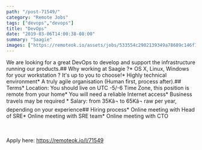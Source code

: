 ```yaml
---
path: "/post-71549/"
category: "Remote Jobs"
tags: ["devops","devops"]
title: "DevOps"
date: "2019-03-06T14:00:38-08:00"
summary: "Saagie"
images: ["https://remoteok.io/assets/jobs/533554c2902139349a78689c146f77251551888038.png"]
---
```


We are looking for a great DevOps to develop and support the infrastructure running our products.## Why working at Saagie ?* OS X, Linux, Windows for your workstation ? It's up to you to choose!* Highly technical environment* A truly agile organisation (Human first, process after).## Terms* Location: You should live on UTC -5/-6 Time Zone, this position is remote from your home* You will need a reliable Internet access* Business travels may be required * Salary: from 35Kâ¬ to 65Kâ¬ raw per year, depending on your experience## Hiring process* Online meeting with Head of SRE* Online meeting with SRE team* Online meeting with CTO

<br/>
<br/>
Apply here: <A HREF="https://remoteok.io/l/71549">https://remoteok.io/l/71549</A>
